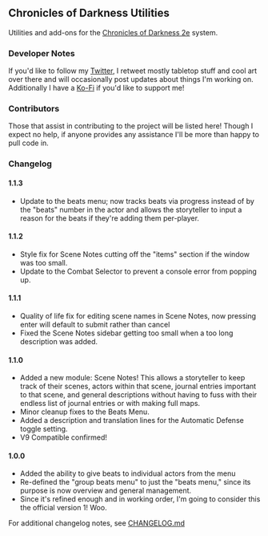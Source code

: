 ## Chronicles of Darkness Utilities
Utilities and add-ons for the [Chronicles of Darkness 2e](https://gitlab.com/MarlQ/mta) system.

### Developer Notes
If you'd like to follow my [Twitter](https://twitter.com/ThalissaRemnant), I retweet mostly tabletop stuff and cool art over there and will occasionally post updates about things I'm working on. Additionally I have a [Ko-Fi](https://ko-fi.com/thalissa) if you'd like to support me!

### Contributors
Those that assist in contributing to the project will be listed here! Though I expect no help, if anyone provides any assistance I'll be more than happy to pull code in.

### Changelog
#### 1.1.3
* Update to the beats menu; now tracks beats via progress instead of by the "beats" number in the actor and allows the storyteller to input a reason for the beats if they're adding them per-player.

#### 1.1.2
* Style fix for Scene Notes cutting off the "items" section if the window was too small.
* Update to the Combat Selector to prevent a console error from popping up.

#### 1.1.1
* Quality of life fix for editing scene names in Scene Notes, now pressing enter will default to submit rather than cancel
* Fixed the Scene Notes sidebar getting too small when a too long description was added.

#### 1.1.0
* Added a new module: Scene Notes! This allows a storyteller to keep track of their scenes, actors within that scene, journal entries important to that scene, and general descriptions without having to fuss with their endless list of journal entries or with making full maps.
* Minor cleanup fixes to the Beats Menu.
* Added a description and translation lines for the Automatic Defense toggle setting.
* V9 Compatible confirmed!

#### 1.0.0
* Added the ability to give beats to individual actors from the menu
* Re-defined the "group beats menu" to just the "beats menu," since its purpose is now overview and general management.
* Since it's refined enough and in working order, I'm going to consider this the official version 1! Woo.

For additional changelog notes, see [CHANGELOG.md](https://github.com/thalissa/cofdutils/blob/main/CHANGELOG.md)
